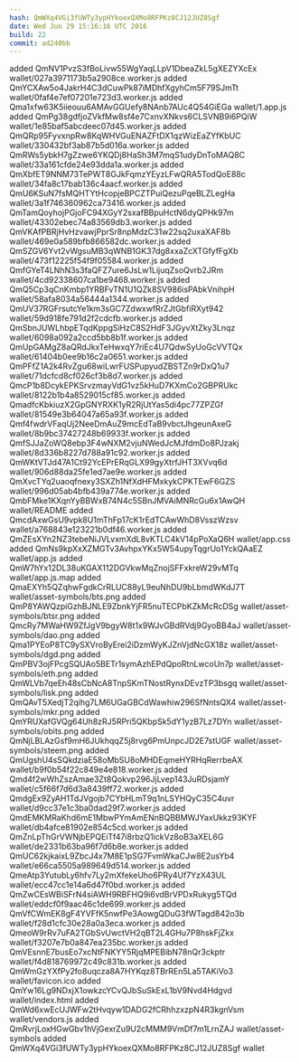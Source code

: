 ```yaml
---
hash: QmWXq4VGi3fUWTy3ypHYkoexQXMo8RFPKz8CJ12JUZ8Sgf
date: Wed Jun 29 15:16:16 UTC 2016
build: 22
commit: ad240bb
---
```


added QmNV1PvzS3fBoLivw55WgYaqLLpV1DbeaZkL5gXEZYXcEx wallet/027a3971173b5a2908ce.worker.js
added QmYCXAw5o4JakrH4C3dCuwPk87iMDhfXgyhCm5F79SJmTt wallet/0faf4e7ef07201e723d3.worker.js
added Qma1xfw63K5iieouu6AMAvGGUefy8NAnb7AUc4Q54GiEGa wallet/1.app.js
added QmPg38gdfjoZVkfMw8sf4e7CxnvXNkvs6CLSVNB9i6PQiW wallet/1e85baf5abcdeec07d45.worker.js
added QmQRp95FyvxnpRw8KqWHVGuENAZFtDX1qzWizEaZYfKbUC wallet/330432bf3ab87b5d016a.worker.js
added QmRWs5ybkH7gZzwe6YKQDj8HaSh3M7mqS1udyDnToMAQ8C wallet/33a161cfde24e93dda1a.worker.js
added QmXbfET9NNM73TePWT8GJkFqmzYEyzLFwQRA5TodQoE88c wallet/34fa8c17bab136c4aacf.worker.js
added QmU6KSuN7fsMQHTYtHcopjeBPCZTPuiQezuPqeBLZLegHa wallet/3a1f746360962ca73416.worker.js
added QmTamQoyhojPGjoFC94XGyY2sxafBBpuHctN6dyQPHk97m wallet/43302ebec74a83569db3.worker.js
added QmVKAfPBRjHvHzvawjPprSr8npMdzC31w22sq2uxaXAF8b wallet/469e0a589bfb866582dc.worker.js
added QmSZGV6Yvt2vWgsuMB3qWNB1GK37dg8xxaZcXTGfyfFgXb wallet/473f12225f54f9f05584.worker.js
added QmfGYeT4LNhN3s3faQFZ7ure6JsLw1LijuqZsoQvrb2JRm wallet/4cd92338607ca1be9468.worker.js
added QmQ5Cp3qCnKmbp1YRBFvTN1U1QZk8SV986isPAbkVnihpH wallet/58afa8034a56444a1344.worker.js
added QmUV37RGFrsutcYe1km3sGC7ZdwxwfRrZJtGbfiRXyt942 wallet/59d918fe791d2f2cdcfb.worker.js
added QmSbnJUWLhbpETqdKppgSiHzC8S2HdF3JGyvXtZky3Lnqz wallet/6098a092a2ccd5bb8b1f.worker.js
added QmUpGAMgZ8aQRdJkxTeHwxqY7riEc4U7QdwSyUoGcVVTQx wallet/61404b0ee9b16c2a0651.worker.js
added QmPFfZ1A2k4RvZgu68wiLwrFUSPupyudZBSTZn9rDxQ1u7 wallet/71dcfcd8cf026cf3b8d7.worker.js
added QmcP1b8DcykEPKSrvzmayVdG1vz5kHuD7KXmCo2GBPRUkc wallet/8122b1b4a8529015cf85.worker.js
added QmadfcKbkiuzX2GpGNYRXK1yR2RjUtYas5di4pc77ZPZGf wallet/81549e3b64047a65a93f.worker.js
added Qmf4fwdrVFaqUj2NeeDmAuZ9mcEdTaB9vbctJhgeunAxeG wallet/8b9bc37427248b69933f.worker.js
added QmfSJJaZoWQ8ebp3F4wNXM2vjuNWedJcMJfdmDo8PJzakj wallet/8d336b8227d788a91c92.worker.js
added QmWKtVTJd47A1Ct92YcEPrERqGLX99gyXtrfJHT3XVvq6d wallet/906d88da25fe1ed7ae9e.worker.js
added QmXvcTYq2uaoqfnexy3SXZh1NfXdHFMxkykCPKTEwF6GZS wallet/996d05ab4bfb439a774e.worker.js
added QmbFMke1KXqnYyBBWxB74N4c5SBnJMVAiMNRcGu6x1AwQH wallet/README
added QmcdAxwGsU9vpk8U1mThFp17cK1rEdTCAwWhD8VsszWzsv wallet/a768843e123221b0df46.worker.js
added QmZEsXYn2NZ3tebeNiJVLvxmXdL8vKTLC4kV14pPoXaQ6H wallet/app.css
added QmNs9kpXxXZMGTv3AvhpxYKx5W54upyTqgrUo1YckQAaEZ wallet/app.js
added QmW7hYx12DL38uKGAX112DGVkwMqZnojSFFxkreW29vMTq wallet/app.js.map
added QmaEXYh5QZqhwFgdkCrRLUC88yL9euNhDU9bLbmdWKdJ7T wallet/asset-symbols/bts.png
added QmP8YAWQzpiGzhBJNLE9ZbnkYjFR5nuTECPbKZkMcRcDSg wallet/asset-symbols/btsr.png
added QmcRy7MWaHW9ZfJgV9bgyW8t1x9WJvGBdRVdj9GyoBB4aJ wallet/asset-symbols/dao.png
added Qma1PYEoP8TC9ySXVroByErei2iDzmWyKJZnVjdNcGX18z wallet/asset-symbols/dgd.png
added QmPBV3ojFPcgSQUAo5BETr1symAzhEPdQpoRtnLwcoUn7p wallet/asset-symbols/eth.png
added QmWLVb7qeEh48sCbNcA8TnpSKmTNostRynxDEvzTP3bsgq wallet/asset-symbols/lisk.png
added QmQAvT5XedjT2qihg7LM6UGaGBCdWawhiw296SfNntsQX4 wallet/asset-symbols/mkr.png
added QmYRUXafGVQg64Uh8zRJ5RPri5QKbpSk5dY1yzB7Lz7DYn wallet/asset-symbols/obits.png
added QmNjLBLAzGsf9mH6JUkhqqZ5j8rvg6PmUnpcJD2E7stUGF wallet/asset-symbols/steem.png
added QmUgshU4sSQkdziaE58oMbSU8oMHDEqmeHYRHqRerrbeAX wallet/b9f0b54f22c849e4e818.worker.js
added Qmd4f2wWhZszAmae3Zt8Qokvp296JjLvep143JuRDsjamY wallet/c5f66f7d6d3a8439ff72.worker.js
added QmdgEx9ZyAH1TdJVgojb7CYbHLmT9q1nLSYHQyC35C4uvr wallet/d9cc37e1c3ba0dad29f7.worker.js
added QmdEMKMRaKhd6mE1MbwPYmAmENnBQBBMWJYaxUkkz93KYF wallet/db4afce81902e854c5cd.worker.js
added QmZnLpThGrVWNjbEPQEiTf47i8rbzQ1ickVz8oB3aXEL6G wallet/de2331b63ba96f7d6b8e.worker.js
added QmUC62kjkaixL9ZbcJ4x7M8E1pSG7FvmWkaCJw8E2usYb4 wallet/e66ca5505a989649d514.worker.js
added QmeAtp3YutubLy6hfv7Ly2mXfekeUho6PRy4Uf7YzX43UL wallet/ecc47cc1e14a6d47f0bd.worker.js
added QmZwCEsWBiSFrN4siAWH9RBFHQ9i6vdBrVPDxRukyg5TQd wallet/eddcf0f9aac46c1de699.worker.js
added QmVfCWmEK8gF4YVFfK5nwfPe3AowgQDuG3fWTagd842o3b wallet/f28d1cfc30e28a0a3eca.worker.js
added QmeoW9rRv7uFA2TGbSvUwctVH2qBT2L4GHu7P8hskFjZkx wallet/f3207e7b0a847ea235bc.worker.js
added QmVEsnnE7busEo7xcNtFNKYY5RjqMPEBibN78nQr3ckptr wallet/f4d818769972c49c831b.worker.js
added QmWmGzYXfPy2fo8uqcza8A7HYKqz8TBrREn5La5TAKiVo3 wallet/favicon.ico
added QmYw16Lg9NDxjX1owkzcYCvQJbSuSkExL1bV9Nvd4Hdgvd wallet/index.html
added QmWd6xwEcUJWFw2tHvqyw1DADG2fCRhhzxzpN4R3kgnVsm wallet/vendors.js
added QmRvrjLoxHGwGbv1hVjGexrZu9U2cMMM9VmDf7m1LrnZAJ wallet/asset-symbols
added QmWXq4VGi3fUWTy3ypHYkoexQXMo8RFPKz8CJ12JUZ8Sgf wallet
